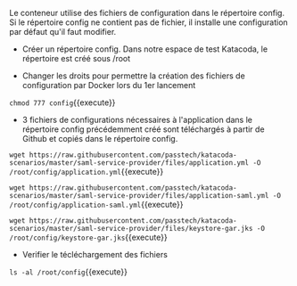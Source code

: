 Le conteneur utilise des fichiers de configuration dans le répertoire config.
Si le répertoire config ne contient pas de fichier, il installe une configuration par défaut qu'il faut modifier.

 - Créer un répertoire config. Dans notre espace de test Katacoda, le répertoire est créé sous /root

 - Changer les droits pour permettre la création des fichiers de configuration par Docker lors du 1er lancement

`chmod 777 config`{{execute}}

- 3 fichiers de configurations nécessaires à l'application dans le répertoire config précédemment créé sont téléchargés à partir de Github et copiés dans le répertoire config.

`wget https://raw.githubusercontent.com/passtech/katacoda-scenarios/master/saml-service-provider/files/application.yml -O /root/config/application.yml`{{execute}}

`wget https://raw.githubusercontent.com/passtech/katacoda-scenarios/master/saml-service-provider/files/application-saml.yml -O /root/config/application-saml.yml`{{execute}}

`wget https://raw.githubusercontent.com/passtech/katacoda-scenarios/master/saml-service-provider/files/keystore-gar.jks -O /root/config/keystore-gar.jks`{{execute}}



- Verifier le técléchargement des fichiers 

`ls -al /root/config`{{execute}}





